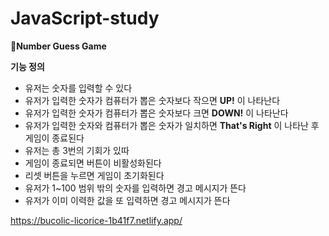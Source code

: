 # JavaScript-study

**📌Number Guess Game**

**기능 정의**

- 유저는 숫자를 입력할 수 있다
- 유저가 입력한 숫자가 컴퓨터가 뽑은 숫자보다 작으면 **UP!** 이 나타난다
- 유저가 입력한 숫자가 컴퓨터가 뽑은 숫자보다 크면 **DOWN!** 이 나타난다
- 유저가 입력한 숫자와 컴퓨터가 뽑은 숫자가 일치하면 **That's Right** 이 나타난 후 게임이 종료된다
- 유저는 총 3번의 기회가 있따
- 게임이 종료되면 버튼이 비활성화된다
- 리셋 버튼을 누르면 게임이 초기화된다
- 유저가 1~100 범위 밖의 숫자를 입력하면 경고 메시지가 뜬다
- 유저가 이미 이력한 값을 또 입력하면 경고 메시지가 뜬다

https://bucolic-licorice-1b41f7.netlify.app/
